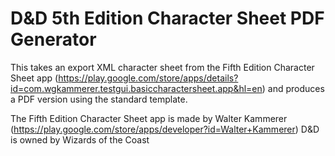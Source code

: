 # D&D 5th Edition Character Sheet PDF Generator
This takes an export XML character sheet from the Fifth Edition Character Sheet app (https://play.google.com/store/apps/details?id=com.wgkammerer.testgui.basiccharactersheet.app&hl=en) and produces a PDF version using the standard template.

The Fifth Edition Character Sheet app is made by Walter Kammerer (https://play.google.com/store/apps/developer?id=Walter+Kammerer)
D&D is owned by Wizards of the Coast

